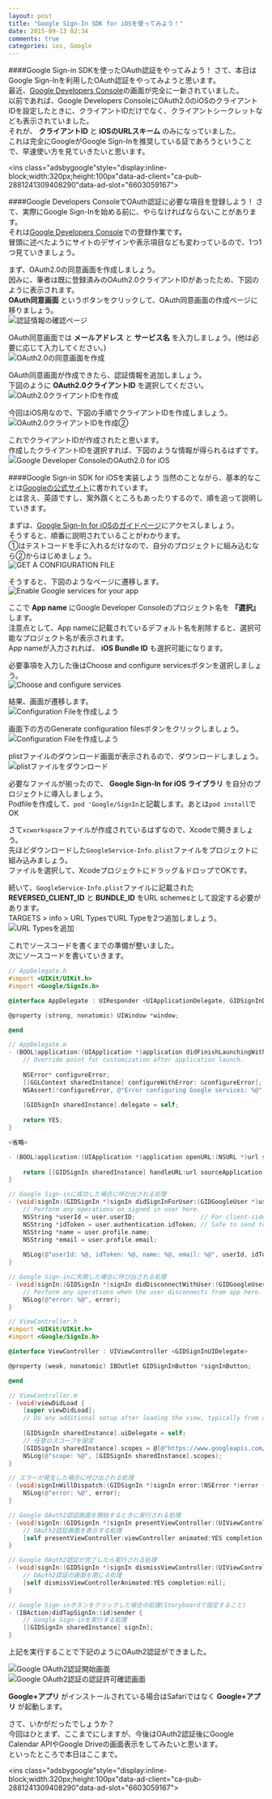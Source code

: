 ```yaml
---
layout: post
title: "Google Sign-In SDK for iOSを使ってみよう！"
date: 2015-09-13 02:34
comments: true
categories: ios, Google
---
```


####Google Sign-in SDKを使ったOAuth認証をやってみよう！
さて、本日はGoogle Sign-Inを利用したOAuth認証をやってみようと思います。  
最近、[Google Developers Console](https://console.developers.google.com)の画面が完全に一新されていました。  
以前であれば、Google Developers ConsoleにOAuth2.0のiOSのクライアントIDを設定したときに、クライアントIDだけでなく、クライアントシークレットなども表示されていました。  
それが、 **クライアントID** と **iOSのURLスキーム** のみになっていました。  
これは完全にGoogleがGoogle Sign-Inを推奨している証であろうということで、早速使い方を見ていきたいと思います。

<script async src="//pagead2.googlesyndication.com/pagead/js/adsbygoogle.js"></script>
<ins class="adsbygoogle"style="display:inline-block;width:320px;height:100px"data-ad-client="ca-pub-2881241309408290"data-ad-slot="6603059167"></ins>
<script>
(adsbygoogle = window.adsbygoogle || []).push({});
</script>

<!-- more -->

####Google Developers ConsoleでOAuth認証に必要な項目を登録しよう！
さて、実際にGoogle Sign-Inを始める前に、やらなければならないことがあります。  
それは[Google Developers Console](https://console.developers.google.com)での登録作業です。  
冒頭に述べたようにサイトのデザインや表示項目なども変わっているので、1つ1つ見ていきましょう。  

まず、OAuth2.0の同意画面を作成しましょう。  
因みに、筆者は既に登録済みのOAuth2.0クライアントIDがあったため、下図のように表示されます。  
**OAuth同意画面** というボタンをクリックして、OAuth同意画面の作成ページに移りましょう。  
![認証情報の確認ページ](/images/google-sign-in-5.png)  

OAuth同意画面では **メールアドレス** と **サービス名** を入力しましょう。(他は必要に応じて入力してください。)  
![OAuth2.0の同意画面を作成](/images/google-sign-in-6.png)  

OAuth同意画面が作成できたら、認証情報を追加しましょう。  
下図のように **OAuth2.0クライアントID** を選択してください。  
![OAuth2.0クライアントIDを作成](/images/google-sign-in-7.png)  

今回はiOS用なので、下図の手順でクライアントIDを作成しましょう。  
![OAuth2.0クライアントIDを作成②](/images/google-sign-in-8.png)  

これでクライアントIDが作成されたと思います。  
作成したクライアントIDを選択すれば、下図のような情報が得られるはずです。  
 ![Google Developer ConsoleのOAuth2.0 for iOS](/images/google-sign-in-1.png)  

####Google Sign-in SDK for iOSを実装しよう
当然のことながら、基本的なことは[Googleの公式サイト](https://developers.google.com/identity/sign-in/ios/start-integrating)に書かれています。  
とは言え、英語ですし、案外躓くところもあったりするので、順を追って説明していきます。

まずは、[Google Sign-In for iOSのガイドページ](https://developers.google.com/identity/sign-in/ios/start)にアクセスしましょう。  
そうすると、順番に説明されていることがわかります。  
①はテストコードを手に入れるだけなので、自分のプロジェクトに組み込むなら②からはじめましょう。  
![GET A CONFIGURATION FILE](/images/google-sign-in-9.png)  

そうすると、下図のようなページに遷移します。  
![Enable Google services for your app](/images/google-sign-in-10.png)  

ここで **App name** にGoogle Developer Consoleのプロジェクト名を **『選択』** します。  
注意点として、App nameに記載されているデフォルト名を削除すると、選択可能なプロジェクト名が表示されます。  
App nameが入力されれば、 **iOS Bundle ID** も選択可能になります。  

必要事項を入力した後はChoose and configure servicesボタンを選択しましょう。  
![Choose and configure services](/images/google-sign-in-11.png)  

結果、画面が遷移します。  
![Configuration Fileを作成しよう](/images/google-sign-in-12.png)  

画面下の方のGenerate configuration filesボタンをクリックしましょう。  
![Configuration Fileを作成しよう](/images/google-sign-in-13.png)  

plistファイルのダウンロード画面が表示されるので、ダウンロードしましょう。  
![plistファイルをダウンロード](/images/google-sign-in-14.png)  

必要なファイルが揃ったので、 **Google Sign-In for iOS ライブラリ** を自分のプロジェクトに導入しましょう。  
Podfileを作成して、`pod 'Google/SignIn`と記載します。あとは`pod install`でOK  

さて`xcworkspace`ファイルが作成されているはずなので、Xcodeで開きましょう。  
先ほどダウンロードした`GoogleService-Info.plist`ファイルをプロジェクトに組み込みましょう。  
ファイルを選択して、Xcodeプロジェクトにドラッグ＆ドロップでOKです。  

続いて、`GoogleService-Info.plist`ファイルに記載された **REVERSED_CLIENT_ID** と **BUNDLE_ID** をURL schemesとして設定する必要があります。  
TARGETS > info > URL TypesでURL Typeを2つ追加しましょう。  
![URL Typesを追加](/images/google-sign-in-15.png)  

これでソースコードを書くまでの準備が整いました。  
次にソースコードを書いていきます。  

```objective-c
// AppDelegate.h
#import <UIKit/UIKit.h>
#import <Google/SignIn.h>

@interface AppDelegate : UIResponder <UIApplicationDelegate, GIDSignInDelegate>

@property (strong, nonatomic) UIWindow *window;

@end
```

```objective-c
// AppDelegate.m
- (BOOL)application:(UIApplication *)application didFinishLaunchingWithOptions:(NSDictionary *)launchOptions {
	// Override point for customization after application launch.
			    
	NSError* configureError;
	[[GGLContext sharedInstance] configureWithError: &configureError];
	NSAssert(!configureError, @"Error configuring Google services: %@", configureError);
						    
	[GIDSignIn sharedInstance].delegate = self;
								    
	return YES;
}

<省略>

- (BOOL)application:(UIApplication *)application openURL:(NSURL *)url sourceApplication:(NSString *)sourceApplication annotation:(id)annotation {
	    
	return [[GIDSignIn sharedInstance] handleURL:url sourceApplication:sourceApplication annotation:annotation];
}

// Google Sign-inに成功した場合に呼び出される処理
- (void)signIn:(GIDSignIn *)signIn didSignInForUser:(GIDGoogleUser *)user withError:(NSError *)error {
	// Perform any operations on signed in user here.
	NSString *userId = user.userID;                  // For client-side use only!
	NSString *idToken = user.authentication.idToken; // Safe to send to the server
	NSString *name = user.profile.name;
	NSString *email = user.profile.email;
						    
	NSLog(@"userId: %@, idToken: %@, name: %@, email: %@", userId, idToken, name, email);
}

// Google Sign-inに失敗した場合に呼び出される処理
- (void)signIn:(GIDSignIn *)signIn didDisconnectWithUser:(GIDGoogleUser *)user withError:(NSError *)error {
	// Perform any operations when the user disconnects from app here.
	NSLog(@"error: %@", error);
}

```

```objective-c
// ViewController.h
#import <UIKit/UIKit.h>
#import <Google/SignIn.h>

@interface ViewController : UIViewController <GIDSignInUIDelegate>

@property (weak, nonatomic) IBOutlet GIDSignInButton *signInButton;

@end

```

```objective-c
// ViewController.m
- (void)viewDidLoad {
	[super viewDidLoad];
	// Do any additional setup after loading the view, typically from a nib.
			    
	[GIDSignIn sharedInstance].uiDelegate = self;
	// 任意のスコープを設定
	[GIDSignIn sharedInstance].scopes = @[@"https://www.googleapis.com/auth/calendar", @"https://www.googleapis.com/auth/drive"];
	NSLog(@"scope: %@", [GIDSignIn sharedInstance].scopes);
}

// エラーが発生した場合に呼び出される処理
- (void)signInWillDispatch:(GIDSignIn *)signIn error:(NSError *)error {
	NSLog(@"error: %@", error);
}

// Google OAuth2認証画面を開始するときに実行される処理
- (void)signIn:(GIDSignIn *)signIn presentViewController:(UIViewController *)viewController {
	// OAuth2認証画面を表示する処理
	[self presentViewController:viewController animated:YES completion:nil];
}

// Google OAuth2認証が完了したら実行される処理
- (void)signIn:(GIDSignIn *)signIn dismissViewController:(UIViewController *)viewController {
	// OAuth2認証の画面を閉じる処理
	[self dismissViewControllerAnimated:YES completion:nil];
}

// Google Sign-inボタンをクリックした場合の処理(Storyboardで設定すること)
- (IBAction)didTapSignIn:(id)sender {
	// Google Sign-inを実行する処理
	[[GIDSignIn sharedInstance] signIn];
}
```

上記を実行することで下記のようにOAuth2認証ができました。  

![Google OAuth2認証開始画面](/images/google-sign-in-2.png)  
![Google OAuth2認証の認証許可確認画面](/images/google-sign-in-3.png)  

**Google+アプリ** がインストールされている場合はSafariではなく **Google+アプリ** が起動します。  

さて、いかがだったでしょうか？  
今回はひとまず、ここまでにしますが、今後はOAuth2認証後にGoogle Calendar APIやGoogle Driveの画面表示をしてみたいと思います。  
といったところで本日はここまで。  

<script async src="//pagead2.googlesyndication.com/pagead/js/adsbygoogle.js"></script>
<ins class="adsbygoogle"style="display:inline-block;width:320px;height:100px"data-ad-client="ca-pub-2881241309408290"data-ad-slot="6603059167"></ins>
<script>
(adsbygoogle = window.adsbygoogle || []).push({});
</script>

